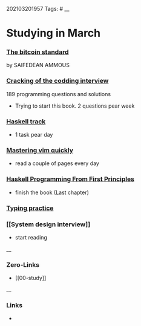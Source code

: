 202103201957
Tags: #
__
# Studying  in March


### [The bitcoin standard](https://www.goodreads.com/book/show/36448501-the-bitcoin-standard)   
by SAIFEDEAN AMMOUS  

### [Cracking of the codding interview](https://www.goodreads.com/book/show/29350585-cracking-the-coding-interview)  
189 programming questions and solutions 
- Trying to start this book. 2 questions pear week


### [Haskell track](https://exercism.io/my/tracks/haskell)  
- 1 task pear day

### [Mastering vim quickly](https://www.goodreads.com/book/show/41829148-mastering-vim-quickly)  
 - read a couple of pages every day  

### [Haskell Programming From First Principles](https://www.goodreads.com/book/show/25587599-haskell-programming-from-first-principles)  
- finish the book (Last chapter)

### [Typing practice](https://10fastfingers.com/)  

### [[System design interview]]
 - start reading 


__
### Zero-Links
- [[00-study]]

__
### Links
- 

 
 